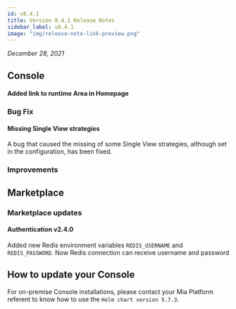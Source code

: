 ```yaml
---
id: v8.4.1
title: Version 8.4.1 Release Notes
sidebar_label: v8.4.1
image: "img/release-note-link-preview.png"
---
```


_December 28, 2021_

## Console

#### Added link to runtime Area in Homepage
### Bug Fix

#### Missing Single View strategies

A bug that caused the missing of some Single View strategies, although set in the configuration, has been fixed.

### Improvements


## Marketplace

### Marketplace updates

#### Authentication v2.4.0

Added new Redis environment variables `REDIS_USERNAME` and `REDIS_PASSWORD`. Now Redis connection can receive username and password

## How to update your Console

For on-premise Console installations, please contact your Mia Platform referent to know how to use the `Helm chart version 5.7.3`.
